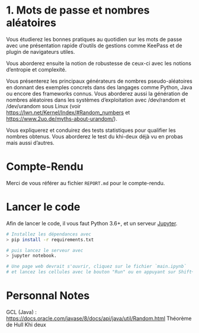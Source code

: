 # 1. Mots de passe et nombres aléatoires

Vous étudierez les bonnes pratiques au quotidien sur les mots de passe avec une présentation rapide d’outils de gestions comme KeePass et de plugin de navigateurs utiles.

Vous aborderez ensuite la notion de robustesse de ceux-ci avec les notions d’entropie et complexité.

Vous présenterez les principaux générateurs de nombres pseudo-aléatoires en donnant des exemples concrets dans des langages comme Python, Java ou encore des frameworks connus. Vous aborderez aussi la génération de nombres aléatoires dans les systèmes d’exploitation avec /dev/random et /dev/urandom sous Linux (voir https://lwn.net/Kernel/Index/#Random_numbers et https://www.2uo.de/myths-about-urandom/).

Vous expliquerez et conduirez des tests statistiques pour qualifier les nombres obtenus. Vous aborderez le test du khi-deux déjà vu en probas mais aussi d’autres.

# Compte-Rendu

Merci de vous référer au fichier `REPORT.md` pour le compte-rendu.

# Lancer le code

Afin de lancer le code, il vous faut Python 3.6+, et un serveur [Jupyter](https://jupyter.org/).

```bash
# Installez les dépendances avec
> pip install -r requirements.txt

# puis lancez le serveur avec
> jupyter notebook.

# Une page web devrait s'ouvrir, cliquez sur le fichier `main.ipynb`
# et lancez les cellules avec le bouton "Run" ou en appuyant sur Shift+Enter
```

# Personnal Notes

GCL (Java) : https://docs.oracle.com/javase/8/docs/api/java/util/Random.html
Théorème de Hull
Khi deux
